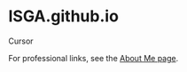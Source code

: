 # ISGA.github.io

Cursor

For professional links, see the [About Me page](https://isga.github.io/inder-gandhi/).
